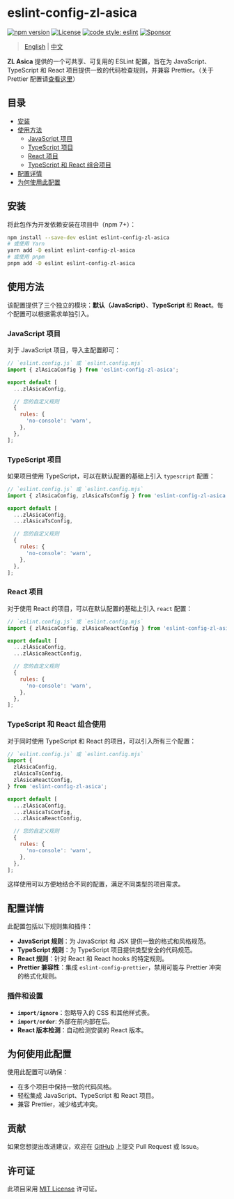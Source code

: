 # eslint-config-zl-asica

[![npm version][npm-version-badge]][npm-versions-link]
[![License][license-badge]][license-link]
[![code style: eslint][eslint-badge]][eslint-link]
[![Sponsor][sponsor-badge]][sponsor-link]

> [English](README.md) | [中文](README_CN.md)

**ZL Asica** 提供的一个可共享、可复用的 ESLint 配置，旨在为 JavaScript、TypeScript 和 React 项目提供一致的代码检查规则，并兼容 Prettier。（关于 Prettier 配置请[查看这里][prettier-config]）

## 目录

- [安装](#安装)
- [使用方法](#使用方法)
  - [JavaScript 项目](#javascript-项目)
  - [TypeScript 项目](#typescript-项目)
  - [React 项目](#react-项目)
  - [TypeScript 和 React 组合项目](#typescript-和-react-组合使用)
- [配置详情](#配置详情)
- [为何使用此配置](#为何使用此配置)

## 安装

将此包作为开发依赖安装在项目中（npm 7+）：

```bash
npm install --save-dev eslint eslint-config-zl-asica
# 或使用 Yarn
yarn add -D eslint eslint-config-zl-asica
# 或使用 pnpm
pnpm add -D eslint eslint-config-zl-asica
```

## 使用方法

该配置提供了三个独立的模块：**默认（JavaScript）**、**TypeScript** 和 **React**。每个配置可以根据需求单独引入。

### JavaScript 项目

对于 JavaScript 项目，导入主配置即可：

```javascript
// `eslint.config.js` 或 `eslint.config.mjs`
import { zlAsicaConfig } from 'eslint-config-zl-asica';

export default [
  ...zlAsicaConfig,

  // 您的自定义规则
  {
    rules: {
      'no-console': 'warn',
    },
  },
];
```

### TypeScript 项目

如果项目使用 TypeScript，可以在默认配置的基础上引入 `typescript` 配置：

```javascript
// `eslint.config.js` 或 `eslint.config.mjs`
import { zlAsicaConfig, zlAsicaTsConfig } from 'eslint-config-zl-asica';

export default [
  ...zlAsicaConfig,
  ...zlAsicaTsConfig,

  // 您的自定义规则
  {
    rules: {
      'no-console': 'warn',
    },
  },
];
```

### React 项目

对于使用 React 的项目，可以在默认配置的基础上引入 `react` 配置：

```javascript
// `eslint.config.js` 或 `eslint.config.mjs`
import { zlAsicaConfig, zlAsicaReactConfig } from 'eslint-config-zl-asica';

export default [
  ...zlAsicaConfig,
  ...zlAsicaReactConfig,

  // 您的自定义规则
  {
    rules: {
      'no-console': 'warn',
    },
  },
];
```

### TypeScript 和 React 组合使用

对于同时使用 TypeScript 和 React 的项目，可以引入所有三个配置：

```javascript
// `eslint.config.js` 或 `eslint.config.mjs`
import {
  zlAsicaConfig,
  zlAsicaTsConfig,
  zlAsicaReactConfig,
} from 'eslint-config-zl-asica';

export default [
  ...zlAsicaConfig,
  ...zlAsicaTsConfig,
  ...zlAsicaReactConfig,

  // 您的自定义规则
  {
    rules: {
      'no-console': 'warn',
    },
  },
];
```

这样使用可以方便地结合不同的配置，满足不同类型的项目需求。

## 配置详情

此配置包括以下规则集和插件：

- **JavaScript 规则**：为 JavaScript 和 JSX 提供一致的格式和风格规范。
- **TypeScript 规则**：为 TypeScript 项目提供类型安全的代码规范。
- **React 规则**：针对 React 和 React hooks 的特定规则。
- **Prettier 兼容性**：集成 `eslint-config-prettier`，禁用可能与 Prettier 冲突的格式化规则。

### 插件和设置

- **`import/ignore`**：忽略导入的 CSS 和其他样式表。
- **`import/order`**: 外部在前内部在后。
- **React 版本检测**：自动检测安装的 React 版本。

## 为何使用此配置

使用此配置可以确保：

- 在多个项目中保持一致的代码风格。
- 轻松集成 JavaScript、TypeScript 和 React 项目。
- 兼容 Prettier，减少格式冲突。

## 贡献

如果您想提出改进建议，欢迎在 [GitHub][github-link] 上提交 Pull Request 或 Issue。

## 许可证

此项目采用 [MIT License][license-link] 许可证。

<!-- badges -->

[npm-version-badge]: https://img.shields.io/npm/v/eslint-config-zl-asica?style=flat-square
[license-badge]: https://img.shields.io/github/license/ZL-Asica/eslint-config?style=flat-square
[eslint-badge]: https://img.shields.io/badge/code_style-eslint-4B32C3.svg?style=flat-square
[sponsor-badge]: https://img.shields.io/badge/sponsor-%E2%9D%A4-red?style=flat-square

<!-- links -->

[npm-versions-link]: https://www.npmjs.com/package/eslint-config-zl-asica
[eslint-link]: https://eslint.org/
[sponsor-link]: https://github.com/sponsors/ZL-Asica
[license-link]: https://github.com/ZL-Asica/eslint-config/blob/main/LICENSE
[github-link]: https://github.com/ZL-Asica/eslint-config
[prettier-config]: https://github.com/ZL-Asica/prettier-config
